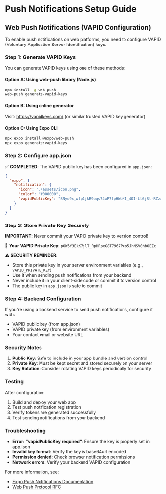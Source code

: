 # Push Notifications Setup Guide

## Web Push Notifications (VAPID Configuration)

To enable push notifications on web platforms, you need to configure VAPID (Voluntary Application Server Identification) keys.

### Step 1: Generate VAPID Keys

You can generate VAPID keys using one of these methods:

#### Option A: Using web-push library (Node.js)
```bash
npm install -g web-push
web-push generate-vapid-keys
```

#### Option B: Using online generator
Visit: https://vapidkeys.com/ (or similar trusted VAPID key generator)

#### Option C: Using Expo CLI
```bash
npx expo install @expo/web-push
npx expo generate:vapid-keys
```

### Step 2: Configure app.json

✅ **COMPLETED**: The VAPID public key has been configured in `app.json`:

```json
{
  "expo": {
    "notification": {
      "icon": "./assets/icon.png",
      "color": "#000000",
      "vapidPublicKey": "BNyu9x_wfp4jkR9oqs74wP7fpHWoMI_4OI-Lt6jSl-RZzxcLCTmXUu75uXLOZ8n13ruOlpgy8wsK9w79ypdJTNc"
    }
  }
}
```

### Step 3: Store Private Key Securely

**IMPORTANT**: Never commit your VAPID private key to version control!

🔑 **Your VAPID Private Key**: `pOW5Y3EkK7jlT_RpHRpxG8T7967Peo5JhNSV0hbOEZc`

**⚠️ SECURITY REMINDER**: 
- Store this private key in your server environment variables (e.g., `VAPID_PRIVATE_KEY`)
- Use it when sending push notifications from your backend
- Never include it in your client-side code or commit it to version control
- The public key in `app.json` is safe to commit

### Step 4: Backend Configuration

If you're using a backend service to send push notifications, configure it with:
- VAPID public key (from app.json)
- VAPID private key (from environment variables)
- Your contact email or website URL

### Security Notes

1. **Public Key**: Safe to include in your app bundle and version control
2. **Private Key**: Must be kept secret and stored securely on your server
3. **Key Rotation**: Consider rotating VAPID keys periodically for security

### Testing

After configuration:
1. Build and deploy your web app
2. Test push notification registration
3. Verify tokens are generated successfully
4. Test sending notifications from your backend

### Troubleshooting

- **Error: "vapidPublicKey required"**: Ensure the key is properly set in app.json
- **Invalid key format**: Verify the key is base64url encoded
- **Permission denied**: Check browser notification permissions
- **Network errors**: Verify your backend VAPID configuration

For more information, see:
- [Expo Push Notifications Documentation](https://docs.expo.dev/push-notifications/overview/)
- [Web Push Protocol RFC](https://tools.ietf.org/html/rfc8030)